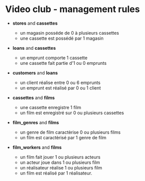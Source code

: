 Video club - management rules
========

- **stores** and **cassettes**
    - un magasin posséde de 0 à plusieurs cassettes
    - une cassette est possédé par 1 magasin

- **loans** and **cassettes**
    - un emprunt comporte 1 cassette
    - une cassette fait partie d'1 ou 0 emprunts

- **customers** and **loans**
    - un client réalise entre 0 ou 6 emprunts
    - un emprunt est réalisé par 0 ou 1 client

- **cassettes** and **films**
    - une cassette enregistre 1 film
    - un film est enregistré sur 0 ou plusieurs cassettes

- **film_genres** and **films**
    - un genre de film caractèrise 0 ou plusieurs films
    - un film est caractèrisé par 1 genre de film

- **film_workers** and **films**
    - un film fait jouer 1 ou plusieurs acteurs
    - un acteur joue dans 1 ou plusieurs film
    - un réalisateur réalise 1 ou plusieurs film
    - un film est réalisé par 1 réalisateur.
